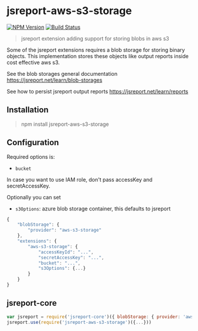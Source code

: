 

# jsreport-aws-s3-storage
[![NPM Version](http://img.shields.io/npm/v/jsreport-aws-s3-storage.svg?style=flat-square)](https://npmjs.com/package/jsreport-aws-s3-storage)
[![Build Status](https://travis-ci.org/jsreport/jsreport-aws-s3-storage.png?branch=master)](https://travis-ci.org/jsreport/jsreport-aws-s3-storage)

> jsreport extension adding support for storing blobs in aws s3

Some of the jsreport extensions requires a blob storage for storing binary objects. This implementation stores these objects like output reports inside cost effective aws s3.

See the blob storages general documentation
https://jsreport.net/learn/blob-storages

See how to persist jsreport output reports
https://jsreport.net/learn/reports


## Installation

> npm install jsreport-aws-s3-storage

## Configuration

Required options is:
- `bucket`

In case you want to use IAM role, don't pass accessKey and secretAccessKey.    

Optionally you can set
- `s3Options`: azure blob storage container, this defaults to jsreport

```js
{
	"blobStorage": {  
		"provider": "aws-s3-storage"
	},
	"extensions": {
		"aws-s3-storage": {
			"accessKeyId": "...",
			"secretAccessKey": "...",
			"bucket": "...",
			"s3Options": {...}
		}
	}
}
```
## jsreport-core
```js
var jsreport = require('jsreport-core')({ blobStorage: { provider: 'aws-s3-storage' } })
jsreport.use(require('jsreport-aws-s3-storage')({...}))
```
